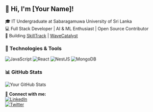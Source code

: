 ## 👋 Hi, I'm [Your Name]!

🎓 IT Undergraduate at Sabaragamuwa University of Sri Lanka  
💻 Full Stack Developer | AI & ML Enthusiast | Open Source Contributor  
🚀 Building [SkillTrack](#) | [WaveCatalyst](#)  

### 🚀 Technologies & Tools
![JavaScript](https://img.shields.io/badge/-JavaScript-F7DF1E?style=flat&logo=javascript)
![React](https://img.shields.io/badge/-React-61DAFB?style=flat&logo=react)
![NestJS](https://img.shields.io/badge/-NestJS-E0234E?style=flat&logo=nestjs)
![MongoDB](https://img.shields.io/badge/-MongoDB-47A248?style=flat&logo=mongodb)

### 📊 GitHub Stats
![Your GitHub Stats](https://github-readme-stats.vercel.app/api?username=your-username&show_icons=true&theme=dark)

🔗 **Connect with me:**  
[![LinkedIn](https://img.shields.io/badge/-LinkedIn-blue?style=flat&logo=linkedin)](https://www.linkedin.com/in/your-profile)  
[![Twitter](https://img.shields.io/badge/-Twitter-1DA1F2?style=flat&logo=twitter)](https://twitter.com/your-profile)
